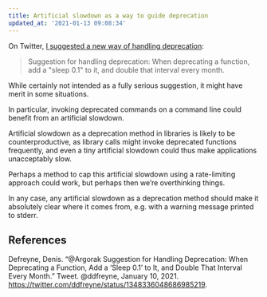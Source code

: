 ```yaml
---
title: Artificial slowdown as a way to guide deprecation
updated_at: '2021-01-13 09:08:34'
---
```



On Twitter, [I suggested a new way of handling deprecation](https://twitter.com/ddfreyne/status/1348336048686985219):

> Suggestion for handling deprecation: When deprecating a function, add a "sleep 0.1" to it, and double that interval every month.

While certainly not intended as a fully serious suggestion, it might have merit in some situations.

In particular, invoking deprecated commands on a command line could benefit from an artificial slowdown.

Artificial slowdown as a deprecation method in libraries is likely to be counterproductive, as library calls might invoke deprecated functions frequently, and even a tiny artificial slowdown could thus make applications unacceptably slow.

Perhaps a method to cap this artificial slowdown using a rate-limiting approach could work, but perhaps then we’re overthinking things.

In any case, any artificial slowdown as a deprecation method should make it absolutely clear where it comes from, e.g. with a warning message printed to stderr.

## References
Defreyne, Denis. “@Argorak Suggestion for Handling Deprecation: When Deprecating a Function, Add a ‘Sleep 0.1’ to It, and Double That Interval Every Month.” Tweet. @ddfreyne, January 10, 2021. https://twitter.com/ddfreyne/status/1348336048686985219.